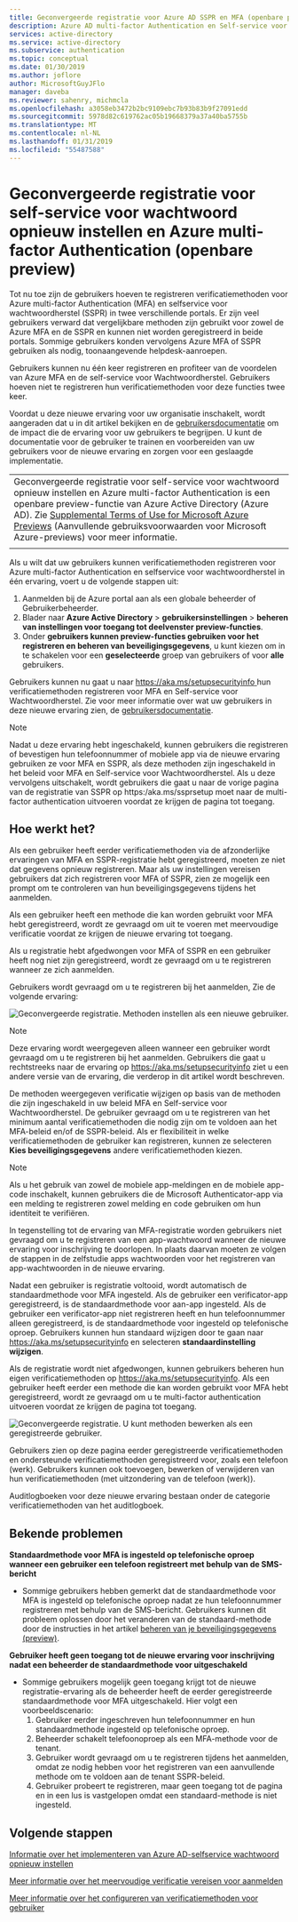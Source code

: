 ```yaml
---
title: Geconvergeerde registratie voor Azure AD SSPR en MFA (openbare preview)
description: Azure AD multi-factor Authentication en Self-service voor wachtwoord opnieuw instellen van inschrijving (openbare preview)
services: active-directory
ms.service: active-directory
ms.subservice: authentication
ms.topic: conceptual
ms.date: 01/30/2019
ms.author: joflore
author: MicrosoftGuyJFlo
manager: daveba
ms.reviewer: sahenry, michmcla
ms.openlocfilehash: a3058eb3472b2bc9109ebc7b93b83b9f27091edd
ms.sourcegitcommit: 5978d82c619762ac05b19668379a37a40ba5755b
ms.translationtype: MT
ms.contentlocale: nl-NL
ms.lasthandoff: 01/31/2019
ms.locfileid: "55487588"
---
```

# <a name="converged-registration-for-self-service-password-reset-and-azure-multi-factor-authentication-public-preview"></a>Geconvergeerde registratie voor self-service voor wachtwoord opnieuw instellen en Azure multi-factor Authentication (openbare preview)

Tot nu toe zijn de gebruikers hoeven te registreren verificatiemethoden voor Azure multi-factor Authentication (MFA) en selfservice voor wachtwoordherstel (SSPR) in twee verschillende portals. Er zijn veel gebruikers verward dat vergelijkbare methoden zijn gebruikt voor zowel de Azure MFA en de SSPR en kunnen niet worden geregistreerd in beide portals. Sommige gebruikers konden vervolgens Azure MFA of SSPR gebruiken als nodig, toonaangevende helpdesk-aanroepen. 

Gebruikers kunnen nu één keer registreren en profiteer van de voordelen van Azure MFA en de self-service voor Wachtwoordherstel. Gebruikers hoeven niet te registreren hun verificatiemethoden voor deze functies twee keer.  

Voordat u deze nieuwe ervaring voor uw organisatie inschakelt, wordt aangeraden dat u in dit artikel bekijken en de [gebruikersdocumentatie](https://aka.ms/securityinfoguide) om de impact die de ervaring voor uw gebruikers te begrijpen. U kunt de documentatie voor de gebruiker te trainen en voorbereiden van uw gebruikers voor de nieuwe ervaring en zorgen voor een geslaagde implementatie.

|     |
| --- |
| Geconvergeerde registratie voor self-service voor wachtwoord opnieuw instellen en Azure multi-factor Authentication is een openbare preview-functie van Azure Active Directory (Azure AD). Zie [Supplemental Terms of Use for Microsoft Azure Previews](https://azure.microsoft.com/support/legal/preview-supplemental-terms/) (Aanvullende gebruiksvoorwaarden voor Microsoft Azure-previews) voor meer informatie.|
|     |

Als u wilt dat uw gebruikers kunnen verificatiemethoden registreren voor Azure multi-factor Authentication en selfservice voor wachtwoordherstel in één ervaring, voert u de volgende stappen uit:

1. Aanmelden bij de Azure portal aan als een globale beheerder of Gebruikerbeheerder.
2. Blader naar **Azure Active Directory** > **gebruikersinstellingen** > **beheren van instellingen voor toegang tot deelvenster preview-functies**.
3. Onder **gebruikers kunnen preview-functies gebruiken voor het registreren en beheren van beveiligingsgegevens**, u kunt kiezen om in te schakelen voor een **geselecteerde** groep van gebruikers of voor **alle** gebruikers.

Gebruikers kunnen nu gaat u naar [ https://aka.ms/setupsecurityinfo ](https://aka.ms/setupsecurityinfo) hun verificatiemethoden registreren voor MFA en Self-service voor Wachtwoordherstel. Zie voor meer informatie over wat uw gebruikers in deze nieuwe ervaring zien, de [gebruikersdocumentatie](https://aka.ms/securityinfoguide).  

> [!NOTE]
> Nadat u deze ervaring hebt ingeschakeld, kunnen gebruikers die registreren of bevestigen hun telefoonnummer of mobiele app via de nieuwe ervaring gebruiken ze voor MFA en SSPR, als deze methoden zijn ingeschakeld in het beleid voor MFA en Self-service voor Wachtwoordherstel. Als u deze vervolgens uitschakelt, wordt gebruikers die gaat u naar de vorige pagina van de registratie van SSPR op https:/aka.ms/ssprsetup moet naar de multi-factor authentication uitvoeren voordat ze krijgen de pagina tot toegang.  

## <a name="how-it-works"></a>Hoe werkt het?

Als een gebruiker heeft eerder verificatiemethoden via de afzonderlijke ervaringen van MFA en SSPR-registratie hebt geregistreerd, moeten ze niet dat gegevens opnieuw registreren. Maar als uw instellingen vereisen gebruikers dat zich registreren voor MFA of SSPR, zien ze mogelijk een prompt om te controleren van hun beveiligingsgegevens tijdens het aanmelden.

Als een gebruiker heeft een methode die kan worden gebruikt voor MFA hebt geregistreerd, wordt ze gevraagd om uit te voeren met meervoudige verificatie voordat ze krijgen de nieuwe ervaring tot toegang.

Als u registratie hebt afgedwongen voor MFA of SSPR en een gebruiker heeft nog niet zijn geregistreerd, wordt ze gevraagd om u te registreren wanneer ze zich aanmelden.

Gebruikers wordt gevraagd om u te registreren bij het aanmelden, Zie de volgende ervaring:

![Geconvergeerde registratie. Methoden instellen als een nieuwe gebruiker.](./media/concept-registration-mfa-sspr-converged/concept-registration-add-methods.png)

> [!NOTE]
> Deze ervaring wordt weergegeven alleen wanneer een gebruiker wordt gevraagd om u te registreren bij het aanmelden. Gebruikers die gaat u rechtstreeks naar de ervaring op https://aka.ms/setupsecurityinfo ziet u een andere versie van de ervaring, die verderop in dit artikel wordt beschreven.

De methoden weergegeven verificatie wijzigen op basis van de methoden die zijn ingeschakeld in uw beleid MFA en Self-service voor Wachtwoordherstel. De gebruiker gevraagd om u te registreren van het minimum aantal verificatiemethoden die nodig zijn om te voldoen aan het MFA-beleid en/of de SSPR-beleid. Als er flexibiliteit in welke verificatiemethoden de gebruiker kan registreren, kunnen ze selecteren **Kies beveiligingsgegevens** andere verificatiemethoden kiezen.  

> [!NOTE]
> Als u het gebruik van zowel de mobiele app-meldingen en de mobiele app-code inschakelt, kunnen gebruikers die de Microsoft Authenticator-app via een melding te registreren zowel melding en code gebruiken om hun identiteit te verifiëren.

In tegenstelling tot de ervaring van MFA-registratie worden gebruikers niet gevraagd om u te registreren van een app-wachtwoord wanneer de nieuwe ervaring voor inschrijving te doorlopen. In plaats daarvan moeten ze volgen de stappen in de zelfstudie apps wachtwoorden voor het registreren van app-wachtwoorden in de nieuwe ervaring.  

Nadat een gebruiker is registratie voltooid, wordt automatisch de standaardmethode voor MFA ingesteld. Als de gebruiker een verificator-app geregistreerd, is de standaardmethode voor aan-app ingesteld. Als de gebruiker een verificator-app niet registreren heeft en hun telefoonnummer alleen geregistreerd, is de standaardmethode voor ingesteld op telefonische oproep. Gebruikers kunnen hun standaard wijzigen door te gaan naar https://aka.ms/setupsecurityinfo en selecteren **standaardinstelling wijzigen**.  

Als de registratie wordt niet afgedwongen, kunnen gebruikers beheren hun eigen verificatiemethoden op https://aka.ms/setupsecurityinfo. Als een gebruiker heeft eerder een methode die kan worden gebruikt voor MFA hebt geregistreerd, wordt ze gevraagd om u te multi-factor authentication uitvoeren voordat ze krijgen de pagina tot toegang.  

![Geconvergeerde registratie. U kunt methoden bewerken als een geregistreerde gebruiker.](./media/concept-registration-mfa-sspr-converged/concept-registration-edit-methods.png)

Gebruikers zien op deze pagina eerder geregistreerde verificatiemethoden en ondersteunde verificatiemethoden geregistreerd voor, zoals een telefoon (werk). Gebruikers kunnen ook toevoegen, bewerken of verwijderen van hun verificatiemethoden (met uitzondering van de telefoon (werk)).  

Auditlogboeken voor deze nieuwe ervaring bestaan onder de categorie verificatiemethoden van het auditlogboek.  

## <a name="known-issues"></a>Bekende problemen

**Standaardmethode voor MFA is ingesteld op telefonische oproep wanneer een gebruiker een telefoon registreert met behulp van de SMS-bericht**

   * Sommige gebruikers hebben gemerkt dat de standaardmethode voor MFA is ingesteld op telefonische oproep nadat ze hun telefoonnummer registreren met behulp van de SMS-bericht. Gebruikers kunnen dit probleem oplossen door het veranderen van de standaard-methode door de instructies in het artikel [beheren van je beveiligingsgegevens (preview)](../user-help/security-info-manage-settings.md#change-your-info).

**Gebruiker heeft geen toegang tot de nieuwe ervaring voor inschrijving nadat een beheerder de standaardmethode voor uitgeschakeld**

   * Sommige gebruikers mogelijk geen toegang krijgt tot de nieuwe registratie-ervaring als de beheerder heeft de eerder geregistreerde standaardmethode voor MFA uitgeschakeld. Hier volgt een voorbeeldscenario:
      1. Gebruiker eerder ingeschreven hun telefoonnummer en hun standaardmethode ingesteld op telefonische oproep.
      2. Beheerder schakelt telefoonoproep als een MFA-methode voor de tenant.
      3. Gebruiker wordt gevraagd om u te registreren tijdens het aanmelden, omdat ze nodig hebben voor het registreren van een aanvullende methode om te voldoen aan de tenant SSPR-beleid.
      4. Gebruiker probeert te registreren, maar geen toegang tot de pagina en in een lus is vastgelopen omdat een standaard-methode is niet ingesteld.

## <a name="next-steps"></a>Volgende stappen

[Informatie over het implementeren van Azure AD-selfservice wachtwoord opnieuw instellen](howto-sspr-deployment.md)

[Meer informatie over het meervoudige verificatie vereisen voor aanmelden](howto-mfa-getstarted.md)

[Meer informatie over het configureren van verificatiemethoden voor gebruiker](https://aka.ms/securityinfoguide)
